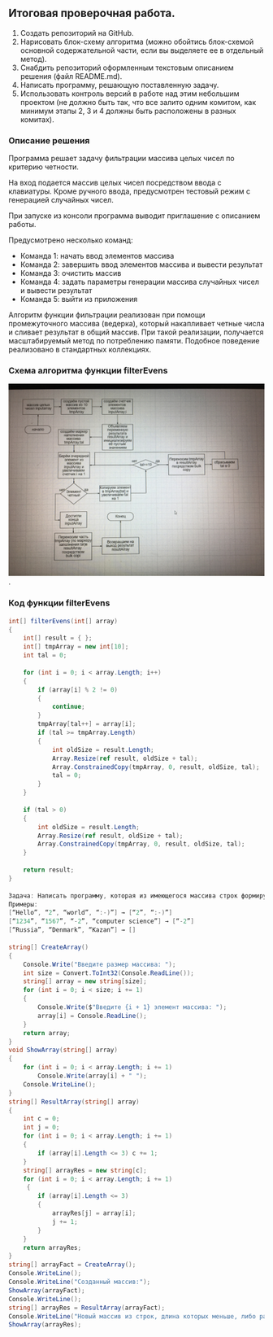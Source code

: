 ## Итоговая проверочная работа.
1. Создать репозиторий на GitHub.
2. Нарисовать блок-схему алгоритма (можно обойтись блок-схемой основной содержательной части, если вы выделяете ее в отдельный метод).
3. Снабдить репозиторий оформленным текстовым описанием решения (файл README.md).
4. Написать программу, решающую поставленную задачу.
5. Использовать контроль версий в работе над этим небольшим проектом (не должно быть так, что все залито одним комитом, как минимум этапы 2, 3 и 4 должны быть расположены в разных комитах).
### Описание решения

Программа решает задачу фильтрации массива целых чисел по критерию четности.

На вход подается массив целых чисел посредством ввода с клавиатуры. Кроме ручного ввода, предусмотрен тестовый режим с генерацией случайных чисел.

При запуске из консоли программа выводит приглашение с описанием работы.

Предусмотрено несколько команд:
 - Команда 1: начать ввод элементов массива
 - Команда 2: завершить ввод элементов массива и вывести результат
 - Команда 3: очистить массив
 - Команда 4: задать параметры генерации массива случайных чисел и вывести результат
 - Команда 5: выйти из приложения

Алгоритм функции фильтрации реализован при помощи промежуточного массива (ведерка), который накапливает четные числа и сливает результат в общий массив. При такой реализации, получается масштабируемый метод по потреблению памяти. Подобное поведение реализовано в стандартных коллекциях.

### Схема алгоритма функции filterEvens
![Схема алгоритма основной функции](i3O_DPHRM8A.jpg).

### Код функции filterEvens
```C#
int[] filterEvens(int[] array)
{
    int[] result = { };
    int[] tmpArray = new int[10];
    int tal = 0;

    for (int i = 0; i < array.Length; i++)
    {
        if (array[i] % 2 != 0)
        {
            continue;
        }
        tmpArray[tal++] = array[i];
        if (tal >= tmpArray.Length)
        {
            int oldSize = result.Length;
            Array.Resize(ref result, oldSize + tal);
            Array.ConstrainedCopy(tmpArray, 0, result, oldSize, tal);
            tal = 0;
        }
    }

    if (tal > 0)
    {
        int oldSize = result.Length;
        Array.Resize(ref result, oldSize + tal);
        Array.ConstrainedCopy(tmpArray, 0, result, oldSize, tal);
    }

    return result;
}

Задача: Написать программу, которая из имеющегося массива строк формирует новый массив из строк, длина которых меньше, либо равна 3 символам. Первоначальный массив можно ввести с клавиатуры, либо задать на старте выполнения алгоритма. При решении не рекомендуется пользоваться коллекциями, лучше обойтись исключительно массивами.
Примеры:
[“Hello”, “2”, “world”, “:-)”] → [“2”, “:-)”]
[“1234”, “1567”, “-2”, “computer science”] → [“-2”]
[“Russia”, “Denmark”, “Kazan”] → []

string[] CreateArray()
{
    Console.Write("Введите размер массива: ");
    int size = Convert.ToInt32(Console.ReadLine());
    string[] array = new string[size];
    for (int i = 0; i < size; i += 1)
    {
        Console.Write($"Введите {i + 1} элемент массива: ");
        array[i] = Console.ReadLine();
    }
    return array;
}
void ShowArray(string[] array)
{
    for (int i = 0; i < array.Length; i += 1)
        Console.Write(array[i] + " ");
    Console.WriteLine();
}
string[] ResultArray(string[] array)
{
    int c = 0;
    int j = 0;
    for (int i = 0; i < array.Length; i += 1)
    {
        if (array[i].Length <= 3) c += 1;
    }
    string[] arrayRes = new string[c];
    for (int i = 0; i < array.Length; i += 1)
     {
        if (array[i].Length <= 3)
        {
            arrayRes[j] = array[i];
            j += 1;
        }
    }
    return arrayRes;
}
string[] arrayFaсt = CreateArray();
Console.WriteLine();
Console.WriteLine("Созданный массив:");
ShowArray(arrayFaсt);
Console.WriteLine();
string[] arrayRes = ResultArray(arrayFaсt);
Console.WriteLine("Новый массив из строк, длина которых меньше, либо равна 3 символам:");
ShowArray(arrayRes);



